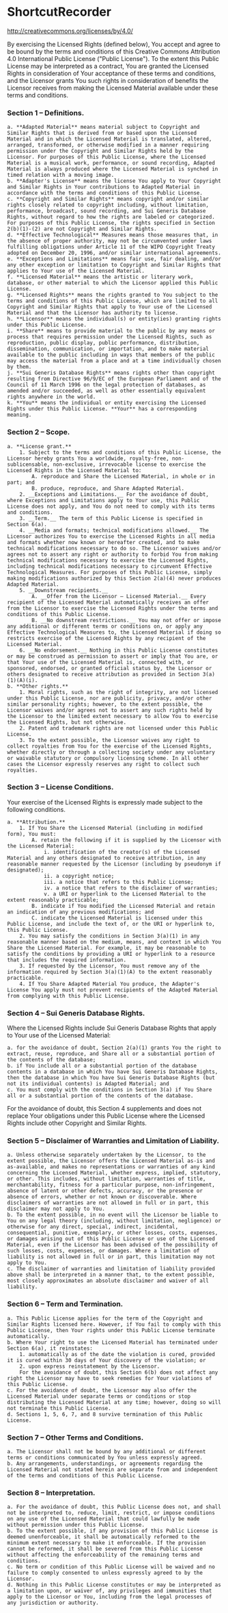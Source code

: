 # ShortcutRecorder

http://creativecommons.org/licenses/by/4.0/

By exercising the Licensed Rights (defined below), You accept and agree to be bound by the terms and conditions of this Creative Commons Attribution 4.0 International Public License ("Public License"). To the extent this Public License may be interpreted as a contract, You are granted the Licensed Rights in consideration of Your acceptance of these terms and conditions, and the Licensor grants You such rights in consideration of benefits the Licensor receives from making the Licensed Material available under these terms and conditions.

### Section 1 – Definitions.

    a. **Adapted Material** means material subject to Copyright and Similar Rights that is derived from or based upon the Licensed Material and in which the Licensed Material is translated, altered, arranged, transformed, or otherwise modified in a manner requiring permission under the Copyright and Similar Rights held by the Licensor. For purposes of this Public License, where the Licensed Material is a musical work, performance, or sound recording, Adapted Material is always produced where the Licensed Material is synched in timed relation with a moving image.
    b. **Adapter's License** means the license You apply to Your Copyright and Similar Rights in Your contributions to Adapted Material in accordance with the terms and conditions of this Public License.
    c. **Copyright and Similar Rights** means copyright and/or similar rights closely related to copyright including, without limitation, performance, broadcast, sound recording, and Sui Generis Database Rights, without regard to how the rights are labeled or categorized. For purposes of this Public License, the rights specified in Section 2(b)(1)-(2) are not Copyright and Similar Rights.
    d. **Effective Technological** Measures means those measures that, in the absence of proper authority, may not be circumvented under laws fulfilling obligations under Article 11 of the WIPO Copyright Treaty adopted on December 20, 1996, and/or similar international agreements.
    e. **Exceptions and Limitations** means fair use, fair dealing, and/or any other exception or limitation to Copyright and Similar Rights that applies to Your use of the Licensed Material.
    f. **Licensed Material** means the artistic or literary work, database, or other material to which the Licensor applied this Public License.
    g. **Licensed Rights** means the rights granted to You subject to the terms and conditions of this Public License, which are limited to all Copyright and Similar Rights that apply to Your use of the Licensed Material and that the Licensor has authority to license.
    h. **Licensor** means the individual(s) or entity(ies) granting rights under this Public License.
    i. **Share** means to provide material to the public by any means or process that requires permission under the Licensed Rights, such as reproduction, public display, public performance, distribution, dissemination, communication, or importation, and to make material available to the public including in ways that members of the public may access the material from a place and at a time individually chosen by them.
    j. **Sui Generis Database Rights** means rights other than copyright resulting from Directive 96/9/EC of the European Parliament and of the Council of 11 March 1996 on the legal protection of databases, as amended and/or succeeded, as well as other essentially equivalent rights anywhere in the world.
    k. **You** means the individual or entity exercising the Licensed Rights under this Public License. **Your** has a corresponding meaning.

### Section 2 – Scope.

    a. **License grant.**
        1. Subject to the terms and conditions of this Public License, the Licensor hereby grants You a worldwide, royalty-free, non-sublicensable, non-exclusive, irrevocable license to exercise the Licensed Rights in the Licensed Material to:
            A. reproduce and Share the Licensed Material, in whole or in part; and
            B. produce, reproduce, and Share Adapted Material.
        2. __Exceptions and Limitations.__ For the avoidance of doubt, where Exceptions and Limitations apply to Your use, this Public License does not apply, and You do not need to comply with its terms and conditions.
        3. __Term.__ The term of this Public License is specified in Section 6(a).
        4. __Media and formats; technical modifications allowed.__ The Licensor authorizes You to exercise the Licensed Rights in all media and formats whether now known or hereafter created, and to make technical modifications necessary to do so. The Licensor waives and/or agrees not to assert any right or authority to forbid You from making technical modifications necessary to exercise the Licensed Rights, including technical modifications necessary to circumvent Effective Technological Measures. For purposes of this Public License, simply making modifications authorized by this Section 2(a)(4) never produces Adapted Material.
        5. __Downstream recipients.__
            A. __Offer from the Licensor – Licensed Material.__ Every recipient of the Licensed Material automatically receives an offer from the Licensor to exercise the Licensed Rights under the terms and conditions of this Public License.
            B. __No downstream restrictions.__ You may not offer or impose any additional or different terms or conditions on, or apply any Effective Technological Measures to, the Licensed Material if doing so restricts exercise of the Licensed Rights by any recipient of the Licensed Material.
        6. __No endorsement.__ Nothing in this Public License constitutes or may be construed as permission to assert or imply that You are, or that Your use of the Licensed Material is, connected with, or sponsored, endorsed, or granted official status by, the Licensor or others designated to receive attribution as provided in Section 3(a)(1)(A)(i).
    b. **Other rights.**
        1. Moral rights, such as the right of integrity, are not licensed under this Public License, nor are publicity, privacy, and/or other similar personality rights; however, to the extent possible, the Licensor waives and/or agrees not to assert any such rights held by the Licensor to the limited extent necessary to allow You to exercise the Licensed Rights, but not otherwise.
        2. Patent and trademark rights are not licensed under this Public License.
        3. To the extent possible, the Licensor waives any right to collect royalties from You for the exercise of the Licensed Rights, whether directly or through a collecting society under any voluntary or waivable statutory or compulsory licensing scheme. In all other cases the Licensor expressly reserves any right to collect such royalties.

### Section 3 – License Conditions.

Your exercise of the Licensed Rights is expressly made subject to the following conditions.

    a. **Attribution.**
        1. If You Share the Licensed Material (including in modified form), You must:
            A. retain the following if it is supplied by the Licensor with the Licensed Material:
                i. identification of the creator(s) of the Licensed Material and any others designated to receive attribution, in any reasonable manner requested by the Licensor (including by pseudonym if designated);
                ii. a copyright notice;
                iii. a notice that refers to this Public License;
                iv. a notice that refers to the disclaimer of warranties;
                v. a URI or hyperlink to the Licensed Material to the extent reasonably practicable;
            B. indicate if You modified the Licensed Material and retain an indication of any previous modifications; and
            C. indicate the Licensed Material is licensed under this Public License, and include the text of, or the URI or hyperlink to, this Public License.
        2. You may satisfy the conditions in Section 3(a)(1) in any reasonable manner based on the medium, means, and context in which You Share the Licensed Material. For example, it may be reasonable to satisfy the conditions by providing a URI or hyperlink to a resource that includes the required information.
        3. If requested by the Licensor, You must remove any of the information required by Section 3(a)(1)(A) to the extent reasonably practicable.
        4. If You Share Adapted Material You produce, the Adapter's License You apply must not prevent recipients of the Adapted Material from complying with this Public License.

### Section 4 – Sui Generis Database Rights.

Where the Licensed Rights include Sui Generis Database Rights that apply to Your use of the Licensed Material:

    a. for the avoidance of doubt, Section 2(a)(1) grants You the right to extract, reuse, reproduce, and Share all or a substantial portion of the contents of the database;
    b. if You include all or a substantial portion of the database contents in a database in which You have Sui Generis Database Rights, then the database in which You have Sui Generis Database Rights (but not its individual contents) is Adapted Material; and
    c. You must comply with the conditions in Section 3(a) if You Share all or a substantial portion of the contents of the database.

For the avoidance of doubt, this Section 4 supplements and does not replace Your obligations under this Public License where the Licensed Rights include other Copyright and Similar Rights.

### Section 5 – Disclaimer of Warranties and Limitation of Liability.

    a. Unless otherwise separately undertaken by the Licensor, to the extent possible, the Licensor offers the Licensed Material as-is and as-available, and makes no representations or warranties of any kind concerning the Licensed Material, whether express, implied, statutory, or other. This includes, without limitation, warranties of title, merchantability, fitness for a particular purpose, non-infringement, absence of latent or other defects, accuracy, or the presence or absence of errors, whether or not known or discoverable. Where disclaimers of warranties are not allowed in full or in part, this disclaimer may not apply to You.
    b. To the extent possible, in no event will the Licensor be liable to You on any legal theory (including, without limitation, negligence) or otherwise for any direct, special, indirect, incidental, consequential, punitive, exemplary, or other losses, costs, expenses, or damages arising out of this Public License or use of the Licensed Material, even if the Licensor has been advised of the possibility of such losses, costs, expenses, or damages. Where a limitation of liability is not allowed in full or in part, this limitation may not apply to You.
    c. The disclaimer of warranties and limitation of liability provided above shall be interpreted in a manner that, to the extent possible, most closely approximates an absolute disclaimer and waiver of all liability.

### Section 6 – Term and Termination.

    a. This Public License applies for the term of the Copyright and Similar Rights licensed here. However, if You fail to comply with this Public License, then Your rights under this Public License terminate automatically.
    b. Where Your right to use the Licensed Material has terminated under Section 6(a), it reinstates:
        1. automatically as of the date the violation is cured, provided it is cured within 30 days of Your discovery of the violation; or
        2. upon express reinstatement by the Licensor.
        For the avoidance of doubt, this Section 6(b) does not affect any right the Licensor may have to seek remedies for Your violations of this Public License.
    c. For the avoidance of doubt, the Licensor may also offer the Licensed Material under separate terms or conditions or stop distributing the Licensed Material at any time; however, doing so will not terminate this Public License.
    d. Sections 1, 5, 6, 7, and 8 survive termination of this Public License.

### Section 7 – Other Terms and Conditions.

    a. The Licensor shall not be bound by any additional or different terms or conditions communicated by You unless expressly agreed.
    b. Any arrangements, understandings, or agreements regarding the Licensed Material not stated herein are separate from and independent of the terms and conditions of this Public License.

### Section 8 – Interpretation.

    a. For the avoidance of doubt, this Public License does not, and shall not be interpreted to, reduce, limit, restrict, or impose conditions on any use of the Licensed Material that could lawfully be made without permission under this Public License.
    b. To the extent possible, if any provision of this Public License is deemed unenforceable, it shall be automatically reformed to the minimum extent necessary to make it enforceable. If the provision cannot be reformed, it shall be severed from this Public License without affecting the enforceability of the remaining terms and conditions.
    c. No term or condition of this Public License will be waived and no failure to comply consented to unless expressly agreed to by the Licensor.
    d. Nothing in this Public License constitutes or may be interpreted as a limitation upon, or waiver of, any privileges and immunities that apply to the Licensor or You, including from the legal processes of any jurisdiction or authority.